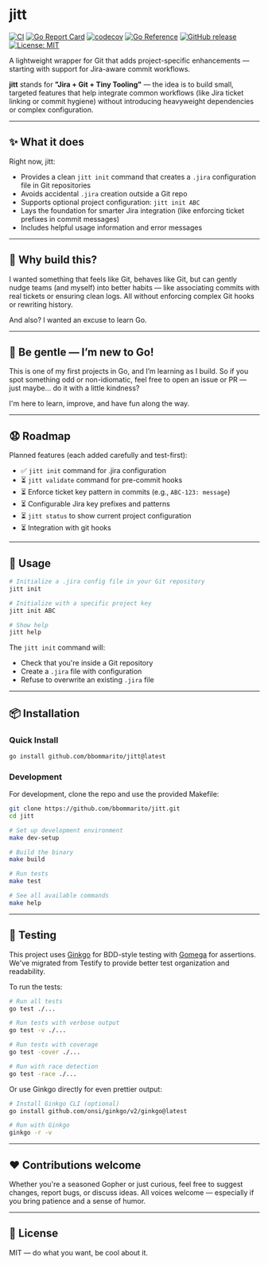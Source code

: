# jitt

[![CI](https://github.com/bbommarito/jitt/workflows/CI/badge.svg)](https://github.com/bbommarito/jitt/actions/workflows/ci.yml)
[![Go Report Card](https://goreportcard.com/badge/github.com/bbommarito/jitt)](https://goreportcard.com/report/github.com/bbommarito/jitt)
[![codecov](https://codecov.io/gh/bbommarito/jitt/branch/main/graph/badge.svg)](https://codecov.io/gh/bbommarito/jitt)
[![Go Reference](https://pkg.go.dev/badge/github.com/bbommarito/jitt.svg)](https://pkg.go.dev/github.com/bbommarito/jitt)
[![GitHub release](https://img.shields.io/github/release/bbommarito/jitt.svg)](https://github.com/bbommarito/jitt/releases/latest)
[![License: MIT](https://img.shields.io/badge/License-MIT-yellow.svg)](https://opensource.org/licenses/MIT)

A lightweight wrapper for Git that adds project-specific enhancements — starting with support for Jira-aware commit workflows.

**jitt** stands for **"Jira + Git + Tiny Tooling"** — the idea is to build small, targeted features that help integrate common workflows (like Jira ticket linking or commit hygiene) without introducing heavyweight dependencies or complex configuration.

---

## ✨ What it does

Right now, jitt:

- Provides a clean `jitt init` command that creates a `.jira` configuration file in Git repositories
- Avoids accidental `.jira` creation outside a Git repo
- Supports optional project configuration: `jitt init ABC` 
- Lays the foundation for smarter Jira integration (like enforcing ticket prefixes in commit messages)
- Includes helpful usage information and error messages

---

## 🔧 Why build this?

I wanted something that feels like Git, behaves like Git, but can gently nudge teams (and myself) into better habits — like associating commits with real tickets or ensuring clean logs. All without enforcing complex Git hooks or rewriting history.

And also? I wanted an excuse to learn Go.

---

## 🧠 Be gentle — I’m new to Go!

This is one of my first projects in Go, and I’m learning as I build. So if you spot something odd or non-idiomatic, feel free to open an issue or PR — just maybe... do it with a little kindness?

I'm here to learn, improve, and have fun along the way.

---

## 😧 Roadmap

Planned features (each added carefully and test-first):

- ✅ `jitt init` command for .jira configuration
- ⏳ `jitt validate` command for pre-commit hooks
- ⏳ Enforce ticket key pattern in commits (e.g., `ABC-123: message`)
- ⏳ Configurable Jira key prefixes and patterns
- ⏳ `jitt status` to show current project configuration
- ⏳ Integration with git hooks

---

## 🚀 Usage

```bash
# Initialize a .jira config file in your Git repository
jitt init

# Initialize with a specific project key
jitt init ABC

# Show help
jitt help
```

The `jitt init` command will:
- Check that you're inside a Git repository
- Create a `.jira` file with configuration
- Refuse to overwrite an existing `.jira` file

---

## 📦 Installation

### Quick Install

```bash
go install github.com/bbommarito/jitt@latest
```

### Development

For development, clone the repo and use the provided Makefile:

```bash
git clone https://github.com/bbommarito/jitt.git
cd jitt

# Set up development environment
make dev-setup

# Build the binary
make build

# Run tests
make test

# See all available commands
make help
```

---

## 🧪 Testing

This project uses [Ginkgo](https://github.com/onsi/ginkgo) for BDD-style testing with [Gomega](https://github.com/onsi/gomega) for assertions. We've migrated from Testify to provide better test organization and readability.

To run the tests:

```bash
# Run all tests
go test ./...

# Run tests with verbose output
go test -v ./...

# Run tests with coverage
go test -cover ./...

# Run with race detection
go test -race ./...
```

Or use Ginkgo directly for even prettier output:

```bash
# Install Ginkgo CLI (optional)
go install github.com/onsi/ginkgo/v2/ginkgo@latest

# Run with Ginkgo
ginkgo -r -v
```

---

## ❤️ Contributions welcome

Whether you're a seasoned Gopher or just curious, feel free to suggest changes, report bugs, or discuss ideas. All voices welcome — especially if you bring patience and a sense of humor.

---

## 🪪 License

MIT — do what you want, be cool about it.
